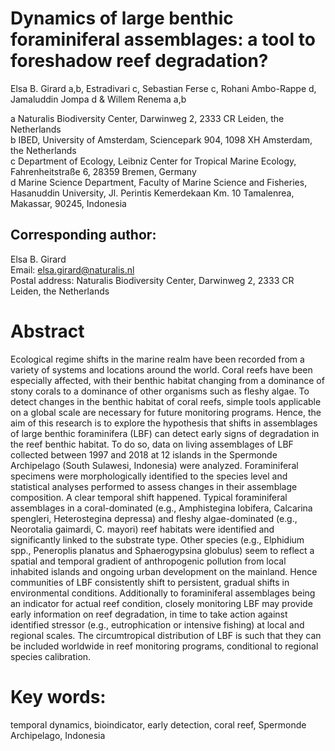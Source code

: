 # Dynamics of large benthic foraminiferal assemblages: a tool to foreshadow reef degradation?

Elsa B. Girard a,b, Estradivari c, Sebastian Ferse c, Rohani Ambo-Rappe d, Jamaluddin Jompa d & Willem Renema a,b

a Naturalis Biodiversity Center, Darwinweg 2, 2333 CR Leiden, the Netherlands\
b IBED, University of Amsterdam, Sciencepark 904, 1098 XH Amsterdam, the Netherlands\
c Department of Ecology, Leibniz Center for Tropical Marine Ecology, Fahrenheitstraße 6, 28359 Bremen, Germany\
d Marine Science Department, Faculty of Marine Science and Fisheries, Hasanuddin University, Jl. Perintis Kemerdekaan Km. 10 Tamalenrea, Makassar, 90245, Indonesia

## Corresponding author: 
Elsa B. Girard\
Email: elsa.girard@naturalis.nl\
Postal address: Naturalis Biodiversity Center, Darwinweg 2, 2333 CR Leiden, the Netherlands

# Abstract

Ecological regime shifts in the marine realm have been recorded from a variety of systems and locations around the world. Coral reefs have been especially affected, with their benthic habitat changing from a dominance of stony corals to a dominance of other organisms such as fleshy algae. To detect changes in the benthic habitat of coral reefs, simple tools applicable on a global scale are necessary for future monitoring programs. Hence, the aim of this research is to explore the hypothesis that shifts in assemblages of large benthic foraminifera (LBF) can detect early signs of degradation in the reef benthic habitat. To do so, data on living assemblages of LBF collected between 1997 and 2018 at 12 islands in the Spermonde Archipelago (South Sulawesi, Indonesia) were analyzed. Foraminiferal specimens were morphologically identified to the species level and statistical analyses performed to assess changes in their assemblage composition. A clear temporal shift happened. Typical foraminiferal assemblages in a coral-dominated (e.g., Amphistegina lobifera, Calcarina spengleri, Heterostegina depressa) and fleshy algae-dominated (e.g., Neorotalia gaimardi, C. mayori) reef habitats were identified and significantly linked to the substrate type. Other species (e.g., Elphidium spp., Peneroplis planatus and Sphaerogypsina globulus) seem to reflect a spatial and temporal gradient of anthropogenic pollution from local inhabited islands and ongoing urban development on the mainland. Hence communities of LBF consistently shift to persistent, gradual shifts in environmental conditions. Additionally to foraminiferal assemblages being an indicator for actual reef condition, closely monitoring LBF may provide early information on reef degradation, in time to take action against identified stressor (e.g., eutrophication or intensive fishing) at local and regional scales. The circumtropical distribution of LBF is such that they can be included worldwide in reef monitoring programs, conditional to regional species calibration. 

# Key words: 
temporal dynamics, bioindicator, early detection, coral reef, Spermonde Archipelago, Indonesia

